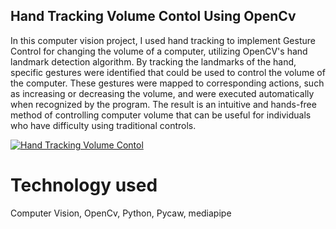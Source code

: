 ## Hand Tracking Volume Contol Using OpenCv

In this computer vision project, I used hand tracking to implement Gesture Control for changing the volume of a computer, utilizing OpenCV's hand landmark detection algorithm. By tracking the landmarks of the hand, specific gestures were identified that could be used to control the volume of the computer. These gestures were mapped to corresponding actions, such as increasing or decreasing the volume, and were executed automatically when recognized by the program. The result is an intuitive and hands-free method of controlling computer volume that can be useful for individuals who have difficulty using traditional controls.

[![Hand Tracking Volume Contol](https://img.youtube.com/vi/nKZluQmgpM8/0.jpg)](https://www.youtube.com/watch?v=nKZluQmgpM8) 


# Technology used
Computer Vision, OpenCv, Python, Pycaw, mediapipe
